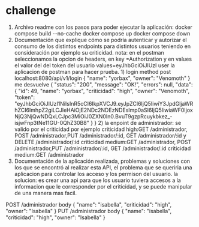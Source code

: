 # challenge

1) Archivo readme con los pasos para poder ejecutar la aplicación:
    docker compose build --no-cache
    docker compose up 
    docker compose down
 2) Documentación que explique cómo se podría autenticar y autorizar el consumo de los distintos endpoints 
    para distintos usuarios teniendo en consideración por ejemplo su criticidad.
    nota: en el postman seleccionamos la opcion de headers, en key =Authorization y en values el valor del del token del usuario values=eyJhbGciOiJIUzI
    user la aplicacion de postman para hacer prueba.
        1) login method post
           localhost:8080/api/v1/login
           {
           "name": "yorbax",
           "owner": "Venomoth"
           }
           me desvuelve 
            {
            "status": "200",
            "message": "OK!",
            "errors": null,
            "data": {
                "id": 49,
                "name": "yorbax",
                "criticidad": "high",
                "owner": "Venomoth",
                "token": "eyJhbGciOiJIUzI1NiIsInR5cCI6IkpXVCJ9.eyJpZCI6IjQ5IiwiY3JpdGljaWRhZCI6ImhpZ2giLCJleHAiOjE2NDc2NDEzNDEsImp0aSI6IjQ5IiwiaWF0IjoxNjQ3NjQwNDQxLCJpc3MiOiJ0ZXN0In0.BvuT9gzpRcuykbkez_-isjwFnp3tNe11GU-0QhZ30B8"
            }
            }
         2) la enpoint de administrador:
            se valido por el criticidad por ejemplo
            criticidad high:GET /administrador, POST /administrador,PUT /administrador/:id, GET /administrador/:id y DELETE /administrador/:id
            criticidad medium:GET /administrador, POST /administrador,PUT /administrador/:id, GET /administrador/:id
            criticidad medium:GET /administrador
   3) Documentación de la aplicación realizada, problemas y soluciones con los que se encontró al realizar esta API,
      el problema que se queriria una aplicacion para controlar los acceso y los permison del usuario.
      la solucion: es crear una api para que los usuario tuviera accesos a la informacion que le corresponder por el criticidad,
      y se puede manipular de una manera mas facil.
      
  POST /administrador
  body
    {
         "name": "isabella",
            "criticidad": "high",
            "owner": "Isabella"
    }
 PUT /administrador
  body
    {
         "name": "isabella",
            "criticidad": "high",
            "owner": "Isabella"
    }
